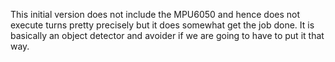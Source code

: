 This initial version does not include the MPU6050 and hence does not execute turns pretty precisely but it does somewhat get the job done.
It is basically an object detector and avoider if we are going to have to put it that way.
